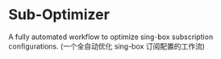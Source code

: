# Sub-Optimizer
A fully automated workflow to optimize sing-box subscription configurations.
(一个全自动优化 sing-box 订阅配置的工作流)

